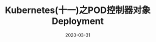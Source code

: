 ---
layout:     post
title:     Kubernetes(十一)之POD控制器对象Deployment
description: 控制器对象Deployment使用介绍
date:       2020-03-31
categories:
    - 技术笔记
    - Kubernetes 笔记
tags:
    - Kubernetes
copyright: true
top: false
toc: true
hide: true
cover: https://ss3.bdstatic.com/70cFv8Sh_Q1YnxGkpoWK1HF6hhy/it/u=2389716159,3815266060&fm=26&gp=0.jpg
---
